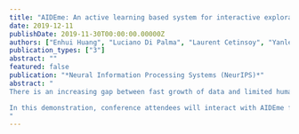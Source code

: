 ```yaml
---
title: "AIDEme: An active learning based system for interactive exploration of large datasets"
date: 2019-12-11
publishDate: 2019-11-30T00:00:00.00000Z
authors: ["Enhui Huang", "Luciano Di Palma", "Laurent Cetinsoy", "Yanlei Diao", "Anna Liu"]
publication_types: ["3"]
abstract: ""
featured: false
publication: "*Neural Information Processing Systems (NeurIPS)*"
abstract: "
There is an increasing gap between fast growth of data and limited human ability to comprehend data. Consequently, there has been a growing demand for analytics tools that can bridge this gap and help the user retrieve high-value content from data. We introduce AIDEme, a scalable interactive data exploration system for efficiently learning a user interest pattern over a large dataset. The system is cast in a principled active learning (AL) framework, which iteratively presents strategically selected records for user labeling, thereby building an increasingly-more-accurate model of the user interest. However, a challenge in building such a system is that existing active learning techniques experience slow convergence when learning the user interest on large datasets. To overcome the problem, AIDEme explores properties of the user labeling process and the class distribution of observed data to design new active learning algorithms, which come with provable results on model accuracy, convergence, and approximation, and have evaluation results showing much improved convergence over existing AL methods while maintaining interactive speed.

In this demonstration, conference attendees will interact with AIDEme for a variety of exploration tasks on real-world datasets, enabling a better understanding of the evolution of the learned model with each labeled example, how the factorization of the user decision making process improves performance, and how the model evolves differently when various AL algorithms are used.
"
---
```

